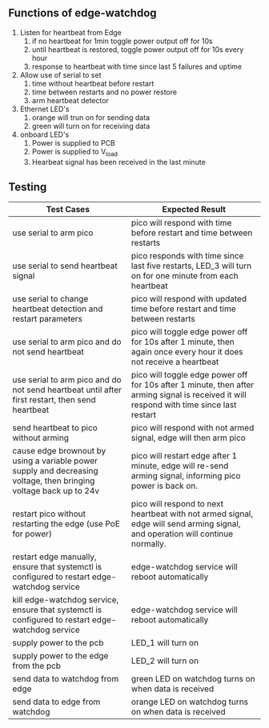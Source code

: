 ## Functions of edge-watchdog

1. Listen for heartbeat from Edge
	1. if no heartbeat for 1min toggle power output off for 10s
	2. until heartbeat is restored, toggle power output off for 10s every hour
	3. response to heartbeat with time since last 5 failures and uptime
2. Allow use of serial to set
	1. time without heartbeat before restart
	2. time between restarts and no power restore
	3. arm heartbeat detector
3. Ethernet LED's
	1. orange will trun on for sending data
	2. green will turn on for receiving data
4. onboard LED's
	1. Power is supplied to PCB
	2. Power is supplied to V<sub>load </sub>
	3. Hearbeat signal has been received in the last minute

## Testing

| Test Cases                                                                                                        | Expected Result                                                                                                                           |
| ----------------------------------------------------------------------------------------------------------------- | ----------------------------------------------------------------------------------------------------------------------------------------- |
| use serial to arm pico                                                                                            | pico will respond with time before restart and time between restarts                                                                      |
| use serial to send heartbeat signal                                                                               | pico responds with time since last five restarts, LED_3 will turn on for one minute from each heartbeat                                   |
| use serial to change heartbeat detection and restart parameters                                                   | pico will respond with updated time before restart and time between restarts                                                              |
| use serial to arm pico and do not send heartbeat                                                                  | pico will toggle edge power off for 10s after 1 minute, then again once every hour it does not receive a heartbeat                        |
| use serial to arm pico and do not send heartbeat until after first restart, then send heartbeat                   | pico will toggle edge power off for 10s after 1 minute, then after arming signal is received it will respond with time since last restart |
| send heartbeat to pico without arming                                                                             | pico will respond with not armed signal, edge will then arm pico                                                                          |
| cause edge brownout by using a variable power supply and decreasing voltage, then bringing voltage back up to 24v | pico will restart edge after 1 minute, edge will re-send arming signal, informing pico power is back on.                                  |
| restart pico without restarting the edge (use PoE for power)                                                      | pico will respond to next heartbeat with not armed signal, edge will send arming signal, and operation will continue normally.            |
| restart edge manually, ensure that systemctl is configured to restart edge-watchdog service                       | edge-watchdog service will reboot automatically                                                                                           |
| kill edge-watchdog service, ensure that systemctl is configured to restart edge-watchdog service                  | edge-watchdog service will reboot automatically                                                                                           |
| supply power to the pcb                                                                                           | LED_1 will turn on                                                                                                                        |
| supply power to the edge from the pcb                                                                             | LED_2 will turn on                                                                                                                        |
| send data to watchdog from edge                                                                                   | green LED on watchdog turns on when data is received                                                                                      |
| send data to edge from watchdog                                                                                   | orange LED on watchdog turns on when data is received                                                                                     |
